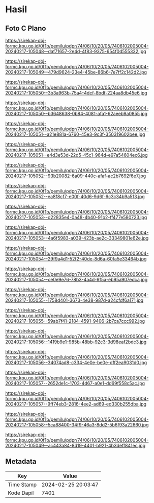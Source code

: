 # Hasil

## Foto C Plano

https://sirekap-obj-formc.kpu.go.id/0f1b/pemilu/pdpr/74/06/10/20/05/7406102005004-20240217-105048--daf71657-2e4d-4f83-9375-654f0d555332.jpg

https://sirekap-obj-formc.kpu.go.id/0f1b/pemilu/pdpr/74/06/10/20/05/7406102005004-20240217-105049--479d9624-23e4-45be-86b6-7e7ff2c142d2.jpg

https://sirekap-obj-formc.kpu.go.id/0f1b/pemilu/pdpr/74/06/10/20/05/7406102005004-20240217-105050--3b3a963b-75a4-4dcf-8bdf-224aa8db45e6.jpg

https://sirekap-obj-formc.kpu.go.id/0f1b/pemilu/pdpr/74/06/10/20/05/7406102005004-20240217-105050--b3648638-0b84-4081-afa1-62aeeb9a0855.jpg

https://sirekap-obj-formc.kpu.go.id/0f1b/pemilu/pdpr/74/06/10/20/05/7406102005004-20240217-105051--a21e881a-6760-45e3-9c3f-350319602bee.jpg

https://sirekap-obj-formc.kpu.go.id/0f1b/pemilu/pdpr/74/06/10/20/05/7406102005004-20240217-105051--e4d3e53d-22d5-45c1-964d-e97a54604ec6.jpg

https://sirekap-obj-formc.kpu.go.id/0f1b/pemilu/pdpr/74/06/10/20/05/7406102005004-20240217-105052--93b20082-6a09-440c-afaf-ac2b7692f6e7.jpg

https://sirekap-obj-formc.kpu.go.id/0f1b/pemilu/pdpr/74/06/10/20/05/7406102005004-20240217-105052--ea8f8cf7-e00f-40d6-9d6f-6c3c34b9a513.jpg

https://sirekap-obj-formc.kpu.go.id/0f1b/pemilu/pdpr/74/06/10/20/05/7406102005004-20240217-105053--d22835e4-0a48-4b40-91b2-ff477e580723.jpg

https://sirekap-obj-formc.kpu.go.id/0f1b/pemilu/pdpr/74/06/10/20/05/7406102005004-20240217-105053--4a6f5983-a039-423b-ae2c-33349801e62e.jpg

https://sirekap-obj-formc.kpu.go.id/0f1b/pemilu/pdpr/74/06/10/20/05/7406102005004-20240217-105054--29f9a4d1-52f2-40de-8d6a-60fa5e33464b.jpg

https://sirekap-obj-formc.kpu.go.id/0f1b/pemilu/pdpr/74/06/10/20/05/7406102005004-20240217-105054--ce0e9e76-78b3-4a4d-9f5a-eb95a907edca.jpg

https://sirekap-obj-formc.kpu.go.id/0f1b/pemilu/pdpr/74/06/10/20/05/7406102005004-20240217-105055--1758d401-3673-4e38-987d-a24cfdf6a171.jpg

https://sirekap-obj-formc.kpu.go.id/0f1b/pemilu/pdpr/74/06/10/20/05/7406102005004-20240217-105055--59ab7f41-2184-4591-9406-2b7ca7ccc992.jpg

https://sirekap-obj-formc.kpu.go.id/0f1b/pemilu/pdpr/74/06/10/20/05/7406102005004-20240217-105056--1419b9e1-985b-48bb-92c3-3d98eaf2bdc3.jpg

https://sirekap-obj-formc.kpu.go.id/0f1b/pemilu/pdpr/74/06/10/20/05/7406102005004-20240217-105056--34074ad8-c334-4e0e-be0e-dff2ea9031d0.jpg

https://sirekap-obj-formc.kpu.go.id/0f1b/pemilu/pdpr/74/06/10/20/05/7406102005004-20240217-105057--2652de1c-1703-4d67-a0e1-dd69f558c5ac.jpg

https://sirekap-obj-formc.kpu.go.id/0f1b/pemilu/pdpr/74/06/10/20/05/7406102005004-20240217-105057--9ff74eb3-2816-4ee2-ad69-ed330b255dba.jpg

https://sirekap-obj-formc.kpu.go.id/0f1b/pemilu/pdpr/74/06/10/20/05/7406102005004-20240217-105058--5ca88400-34f9-46a3-8dd2-5b6f93a22660.jpg

https://sirekap-obj-formc.kpu.go.id/0f1b/pemilu/pdpr/74/06/10/20/05/7406102005004-20240217-105049--ac443a84-8d19-4401-b921-4b3deff841ec.jpg


## Metadata

| Key        | Value               |
| ---------- | ------------------- |
| Time Stamp | 2024-02-25 20:03:47 |
| Kode Dapil | 7401                |



